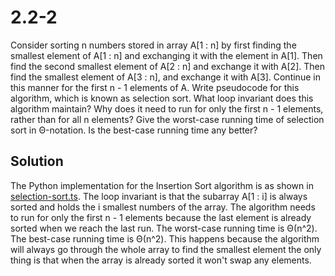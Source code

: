 # 2.2-2

Consider sorting n numbers stored in array A[1 : n] by first finding the smallest element of A[1 : n] and exchanging it with the element in A[1]. Then find the second smallest element of A[2 : n] and exchange it with A[2]. Then find the smallest element of A[3 : n], and exchange it with A[3]. Continue in this manner for the first n - 1 elements of A. Write pseudocode for this algorithm, which is known as selection sort. What loop invariant does this algorithm maintain? Why does it need to run for only the first n - 1 elements, rather than for all n elements? Give the worst-case running time of selection sort in Θ-notation. Is the best-case running time any better?

## Solution

The Python implementation for the Insertion Sort algorithm is as shown in [selection-sort.ts](./selection-sort.ts). The loop invariant is that the subarray A[1 : i] is always sorted and holds the i smallest numbers of the array. The algorithm needs to run for only the first n - 1 elements because the last element is already sorted when we reach the last run. The worst-case running time is Θ(n^2). The best-case running time is Θ(n^2). This happens because the algorithm will always go through the whole array to find the smallest element the only thing is that when the array is already sorted it won't swap any elements.